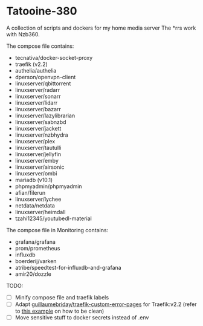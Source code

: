 # Tatooine-380
A collection of scripts and dockers for my home media server
The *rrs work with Nzb360.

The compose file contains:
- tecnativa/docker-socket-proxy
- traefik (v2.2)
- authelia/authelia
- dperson/openvpn-client
- linuxserver/qbittorrent
- linuxserver/radarr
- linuxserver/sonarr
- linuxserver/lidarr
- linuxserver/bazarr
- linuxserver/lazylibrarian
- linuxserver/sabnzbd
- linuxserver/jackett
- linuxserver/nzbhydra
- linuxserver/plex
- linuxserver/tautulli
- linuxserver/jellyfin
- linuxserver/emby
- linuxserver/airsonic
- linuxserver/ombi
- mariadb (v10.1)
- phpmyadmin/phpmyadmin
- afian/filerun
- linuxserver/lychee
- netdata/netdata
- linuxserver/heimdall
- tzahi12345/youtubedl-material

The compose file in Monitoring contains:
- grafana/grafana
- prom/prometheus
- influxdb
- boerderij/varken
- atribe/speedtest-for-influxdb-and-grafana
- amir20/dozzle

TODO:
- [ ] Minify compose file and traefik labels
- [ ] Adapt [guillaumebriday/traefik-custom-error-pages](https://github.com/guillaumebriday/traefik-custom-error-pages) for Traefik:v2.2 (refer to [this example](https://github.com/jamescurtin/traefik-proxy) on how to be clean)
- [ ] Move sensitive stuff to docker secrets instead of .env